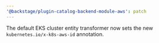 ```yaml
---
'@backstage/plugin-catalog-backend-module-aws': patch
---
```


The default EKS cluster entity transformer now sets the new
`kubernetes.io/x-k8s-aws-id` annotation.
